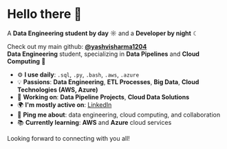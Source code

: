 # Hello there 👋  
A **Data Engineering student by day** ☼ and a **Developer by night** ☾

Check out my main github: [**@yashvisharma1204**](https://yashvisharma1204.github.io/)  
**Data Engineering** student, specializing in **Data Pipelines** and **Cloud Computing** 👑

- ⚙️ **I use daily**: `.sql`, `.py`, `.bash`, `.aws`, `.azure`  
- 💡 **Passions**: **Data Engineering**, **ETL Processes**, **Big Data**, **Cloud Technologies (AWS, Azure)**
- 💅 **Working on**: **Data Pipeline Projects**, **Cloud Data Solutions**
- 🌍 **I'm mostly active on**: [LinkedIn](https://www.linkedin.com/in/yashvisharma21/)
- 💬 **Ping me about**: data engineering, cloud computing, and collaboration
- 📚 **Currently learning**: **AWS** and **Azure** cloud services  


Looking forward to connecting with you all!

